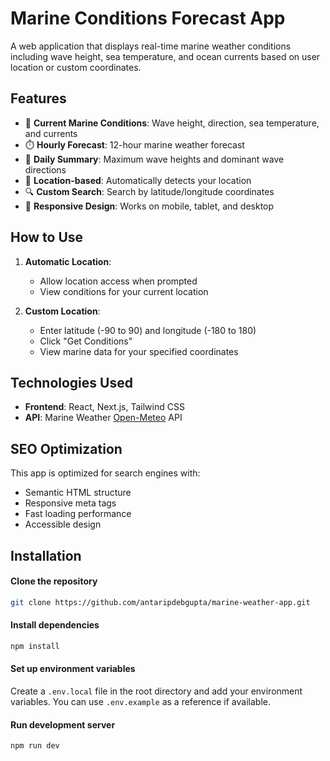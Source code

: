 # Marine Conditions Forecast App

A web application that displays real-time marine weather conditions including wave height, sea temperature, and ocean currents based on user location or custom coordinates.

## Features

- 🌊 **Current Marine Conditions**: Wave height, direction, sea temperature, and currents
- ⏱️ **Hourly Forecast**: 12-hour marine weather forecast
- 📅 **Daily Summary**: Maximum wave heights and dominant wave directions
- 📍 **Location-based**: Automatically detects your location
- 🔍 **Custom Search**: Search by latitude/longitude coordinates
- 📱 **Responsive Design**: Works on mobile, tablet, and desktop

## How to Use

1. **Automatic Location**:
   - Allow location access when prompted
   - View conditions for your current location

2. **Custom Location**:
   - Enter latitude (-90 to 90) and longitude (-180 to 180)
   - Click "Get Conditions"
   - View marine data for your specified coordinates

## Technologies Used

- **Frontend**: React, Next.js, Tailwind CSS
- **API**: Marine Weather [Open-Meteo](https://open-meteo.com/en/docs/marine-weather-api) API 

## SEO Optimization

This app is optimized for search engines with:
- Semantic HTML structure
- Responsive meta tags
- Fast loading performance
- Accessible design

## Installation

#### Clone the repository
```bash
git clone https://github.com/antaripdebgupta/marine-weather-app.git
```
#### Install dependencies
```bash
npm install
```

#### Set up environment variables
Create a `.env.local` file in the root directory and add your environment variables. You can use `.env.example` as a reference if available.

#### Run development server
```bash
npm run dev
```